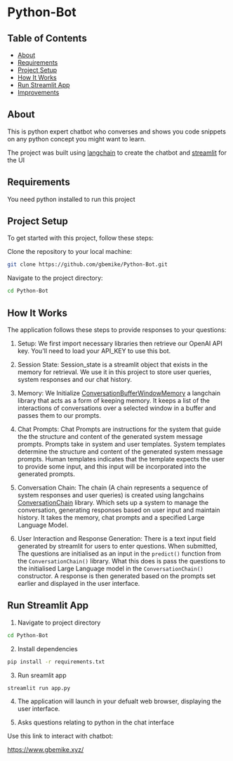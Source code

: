 # Python-Bot

## Table of Contents

- [About](#about)
- [Requirements](#requirements)
- [Project Setup](#project-setup)
- [How It Works](#how-it-works)
- [Run Streamlit App](#run-streamlit-app)
- [Improvements](#improvements)

## About

This is python expert chatbot who converses and shows you code snippets on any python concept you might want to learn.

The project was built using [langchain](https://python.langchain.com/docs/get_started/introduction) to create the chatbot and [streamlit](https://streamlit.io/) for the UI

## Requirements

You need python installed to run this project

## Project Setup

To get started with this project, follow these steps:

Clone the repository to your local machine:

```bash
git clone https://github.com/gbemike/Python-Bot.git
```

Navigate to the project directory:

```bash
cd Python-Bot
```

## How It Works

The application follows these steps to provide responses to your questions:

1. Setup: We first import necessary libraries then retrieve our OpenAI API key. You'll need to load your API_KEY to use this bot.

2. Session State: Session_state is a streamlit object that exists in the memory for retrieval. We use it in this project to store user queries, system responses and our chat history.

3. Memory: We Initialize [ConversationBufferWindowMemory](https://python.langchain.com/docs/modules/memory/types/buffer_window) a langchain library that acts as a form of keeping memory. It keeps a list of the interactions of conversations over a selected window in a buffer and passes them to our prompts.

4. Chat Prompts: Chat Prompts are instructions for the system that guide the the structure and content of the generated system message prompts. Prompts take in system and user templates. System templates determine the structure and content of the generated system message prompts. Human templates indicates that the template expects the user to provide some input, and this input will be incorporated into the generated prompts.

5. Conversation Chain: The chain (A chain represents a sequence of system responses and user queries) is created using langchains [ConversationChain](https://python.langchain.com/docs/modules/memory/conversational_customization) library. Which sets up a system to manage the conversation, generating responses based on user input and maintain history. It takes the memory, chat prompts and a specified Large Language Model.

6. User Interaction and Response Generation: There is a text input field generated by streamlit for users to enter questions. When submitted, The questions are initialised as an input in the `predict()` function from the `ConversationChain()` library. What this does is pass the questions to the initialised Large Language model in the `ConversationChain()` constructor. A response is then generated based on the prompts set earlier and displayed in the user interface. 

## Run Streamlit App

1. Navigate to project directory

```bash
cd Python-Bot
```

2. Install dependencies

```bash
pip install -r requirements.txt
```

3. Run sreamlit app

```bash
streamlit run app.py
```

4. The application will launch in your defualt web browser, displaying the user interface.

5. Asks questions relating to python in the chat interface

Use this link to interact with chatbot:

https://www.gbemike.xyz/
